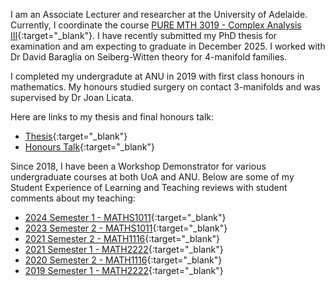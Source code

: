 I am an Associate Lecturer and researcher at the University of Adelaide. Currently, I coordinate the course [PURE MTH 3019 - Complex Analysis III](https://www.adelaide.edu.au/course-outlines/103236/1/sem-2/){:target="_blank"}. I have recently submitted my PhD thesis for examination and am expecting to graduate in December 2025. I worked with Dr David Baraglia on Seiberg-Witten theory for 4-manifold families. 

I completed my undergradute at ANU in 2019 with first class honours in mathematics. My honours studied surgery on contact 3-manifolds and was supervised by Dr Joan Licata. 

Here are links to my thesis and final honours talk:

*   [Thesis](./thesis.pdf){:target="_blank"}
*   [Honours Talk](https://www.youtube.com/watch?v=P3Q9aNFrX8Q){:target="_blank"}

Since 2018, I have been a Workshop Demonstrator for various undergraduate courses at both UoA and ANU. Below are some of  my Student Experience of Learning and Teaching reviews with student comments about my teaching:

*   [2024 Semester 1 - MATHS1011](./MATHS1011.2024Sem1.MathematicsIA.pdf){:target="_blank"}
*   [2023 Semester 2 - MATHS1011](./MATHS1011.2023Sem2.MathematicsIB.pdf){:target="_blank"}
*   [2021 Semester 2 - MATH1116](./MATH1116.Sem2.2021.TeacherSurveyResults.pdf){:target="_blank"}
*   [2021 Semester 1 - MATH2222](./MATH2222.Sem1.2021.TeacherSurveyResults.pdf){:target="_blank"}
*   [2020 Semester 2 - MATH1116](./MATH1116.Sem2.2020.TeacherSurveyResults.pdf){:target="_blank"}
*   [2019 Semester 1 - MATH2222](./MATH2222_SELT.pdf){:target="_blank"}
